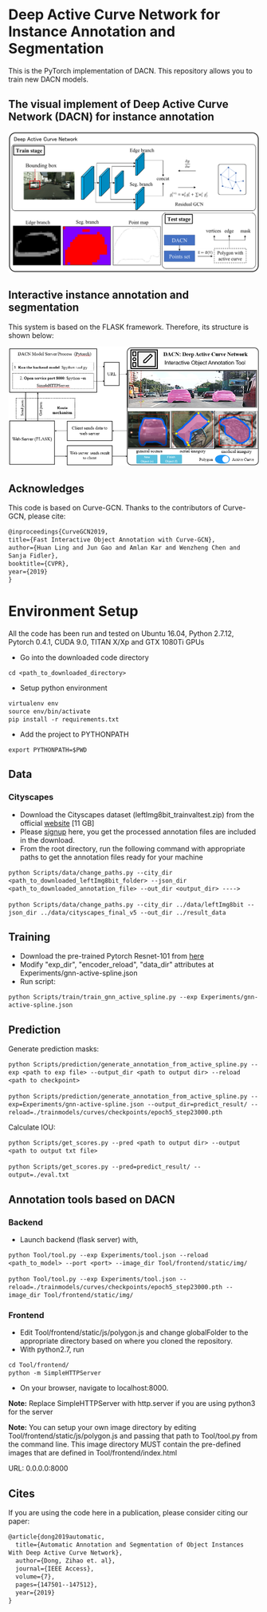 # Deep Active Curve Network for Instance Annotation and Segmentation

This is the PyTorch implementation of DACN. This repository allows you to train new DACN models.   


## The visual implement of Deep Active Curve Network (DACN) for instance annotation

![](DACN_arch.png)

## Interactive instance annotation and segmentation

This system is based on the FLASK framework. Therefore, its structure is shown below:

![](InterSystem_arch.png)


## Acknowledges

This code is based on Curve-GCN. Thanks to the contributors of Curve-GCN, please cite:

    @inproceedings{CurveGCN2019,
    title={Fast Interactive Object Annotation with Curve-GCN},
    author={Huan Ling and Jun Gao and Amlan Kar and Wenzheng Chen and Sanja Fidler},
    booktitle={CVPR},
    year={2019}
    }


# Environment Setup
All the code has been run and tested on Ubuntu 16.04, Python 2.7.12, Pytorch 0.4.1, CUDA 9.0, TITAN X/Xp and GTX 1080Ti GPUs

- Go into the downloaded code directory
```
cd <path_to_downloaded_directory>
```
- Setup python environment
```
virtualenv env
source env/bin/activate
pip install -r requirements.txt
```
- Add the project to PYTHONPATH
```
export PYTHONPATH=$PWD
```

## Data

### Cityscapes
- Download the Cityscapes dataset (leftImg8bit\_trainvaltest.zip) from the official [website](https://www.cityscapes-dataset.com/downloads/) [11 GB]
- Please [signup](http://www.cs.toronto.edu/annotation/curvegcn/code_signup/) here, you get the processed annotation files are included in the download.
- From the root directory, run the following command with appropriate paths to get the annotation files ready for your machine
```
python Scripts/data/change_paths.py --city_dir <path_to_downloaded_leftImg8bit_folder> --json_dir <path_to_downloaded_annotation_file> --out_dir <output_dir> ---->

python Scripts/data/change_paths.py --city_dir ../data/leftImg8bit --json_dir ../data/cityscapes_final_v5 --out_dir ../result_data
```

## Training

- Download the pre-trained Pytorch Resnet-101 from [here](https://download.pytorch.org/models/resnet101-5d3b4d8f.pth)
- Modify "exp\_dir", "encoder\_reload", "data\_dir" attributes at Experiments/gnn-active-spline.json
- Run script:
```
python Scripts/train/train_gnn_active_spline.py --exp Experiments/gnn-active-spline.json
```

## Prediction
Generate prediction masks:  
```
python Scripts/prediction/generate_annotation_from_active_spline.py --exp <path to exp file> --output_dir <path to output dir> --reload <path to checkpoint> 

python Scripts/prediction/generate_annotation_from_active_spline.py --exp=Experiments/gnn-active-spline.json --output_dir=predict_result/ --reload=./trainmodels/curves/checkpoints/epoch5_step23000.pth
```

Calculate IOU:  
```
python Scripts/get_scores.py --pred <path to output dir> --output  <path to output txt file>

python Scripts/get_scores.py --pred=predict_result/ --output=./eval.txt
```

## Annotation tools based on DACN 

### Backend
- Launch backend (flask server) with,
```
python Tool/tool.py --exp Experiments/tool.json --reload <path_to_model> --port <port> --image_dir Tool/frontend/static/img/

python Tool/tool.py --exp Experiments/tool.json --reload=./trainmodels/curves/checkpoints/epoch5_step23000.pth --image_dir Tool/frontend/static/img/
```

### Frontend
- Edit Tool/frontend/static/js/polygon.js and change globalFolder to the appropriate
directory based on where you cloned the repository.
- With python2.7, run
```
cd Tool/frontend/
python -m SimpleHTTPServer
```
- On your browser, navigate to localhost:8000. 

**Note:** Replace SimpleHTTPServer with http.server if you are using python3 for the server

**Note:** You can setup your own image directory by editing Tool/frontend/static/js/polygon.js and passing that path to Tool/tool.py
from the command line. This image directory MUST contain the pre-defined images that are defined in Tool/frontend/index.html

URL: 0.0.0.0:8000


## Cites

If you are using the code here in a publication, please consider citing our paper:

    @article{dong2019automatic,
      title={Automatic Annotation and Segmentation of Object Instances With Deep Active Curve Network},
      author={Dong, Zihao et. al},
      journal={IEEE Access},
      volume={7},
      pages={147501--147512},
      year={2019}
    }

